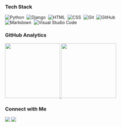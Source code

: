 
### Tech Stack

![Python](https://img.shields.io/badge/-Python-05122A?style=flat&logo=python)&nbsp;
![Django](https://img.shields.io/badge/-Django-05122A?style=flat&logo=django&logoColor=092E20)&nbsp;
![HTML](https://img.shields.io/badge/-HTML-05122A?style=flat&logo=HTML5)&nbsp;
![CSS](https://img.shields.io/badge/-CSS-05122A?style=flat&logo=CSS3&logoColor=1572B6)&nbsp;
![Git](https://img.shields.io/badge/-Git-05122A?style=flat&logo=git)&nbsp;
![GitHub](https://img.shields.io/badge/-GitHub-05122A?style=flat&logo=github)\
![Markdown](https://img.shields.io/badge/-Markdown-05122A?style=flat&logo=markdown)&nbsp;
![Visual Studio Code](https://img.shields.io/badge/-Visual%20Studio%20Code-05122A?style=flat&logo=visual-studio-code&logoColor=007ACC)&nbsp;

### GitHub Analytics

<p align="left">
<a href="https://github.com/jhwang0801">
  <img height="180em" src="https://github-readme-stats-eight-theta.vercel.app/api?username=jhwang0801&show_icons=true&theme=algolia&include_all_commits=true&count_private=true"/>
  <img height="180em" src="https://github-readme-stats-eight-theta.vercel.app/api/top-langs/?username=jhwang0801&layout=compact&langs_count=8&theme=algolia"/>
</a>
</p>

### Connect with Me

<p align="left">
<a href="https://linkedin.com/in/jaeseung-hwang-b61982166/"><img src="https://img.shields.io/badge/-LinkedIn-0077B5?style=flat&logo=Linkedin&logoColor=white"/></a>
<a href="mailto:jhwang90801@gmail.com"><img src="https://img.shields.io/badge/-Gmail-D14836?style=flat&logo=Gmail&logoColor=white"/></a>
</p>

